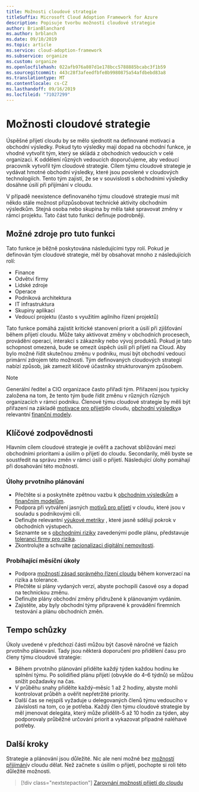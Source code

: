 ```yaml
---
title: Možnosti cloudové strategie
titleSuffix: Microsoft Cloud Adoption Framework for Azure
description: Popisuje tvorbu možností cloudové strategie
author: BrianBlanchard
ms.author: brblanch
ms.date: 09/10/2019
ms.topic: article
ms.service: cloud-adoption-framework
ms.subservice: organize
ms.custom: organize
ms.openlocfilehash: 022afb976a807d1e178bcc5788885bcabc3f1b59
ms.sourcegitcommit: 443c28f3afeedfbfe8b9980875a54afdbebd83a8
ms.translationtype: MT
ms.contentlocale: cs-CZ
ms.lasthandoff: 09/16/2019
ms.locfileid: "71027299"
---
```

# <a name="cloud-strategy-capabilities"></a>Možnosti cloudové strategie

Úspěšné přijetí cloudu by se mělo sjednotit na definované motivaci a obchodní výsledky. Pokud tyto výsledky mají dopad na obchodní funkce, je vhodné vytvořit tým, který se skládá z obchodních vedoucích v celé organizaci. K oddělení různých vedoucích doporučujeme, aby vedoucí pracovník vytvořil tým cloudové strategie. Cílem týmu cloudové strategie je vydávat hmotné obchodní výsledky, které jsou povolené v cloudových technologiích. Tento tým zajistí, že se v souvislosti s obchodními výsledky dosáhne úsilí při přijímání v cloudu.

V případě neexistence definovaného týmu cloudové strategie musí mít někdo stále možnost přizpůsobovat technické aktivity obchodním výsledkům. Stejná osoba nebo skupina by měla také spravovat změny v rámci projektu. Tato část tuto funkci definuje podrobněji.

## <a name="possible-sources-for-this-capability"></a>Možné zdroje pro tuto funkci

Tato funkce je běžně poskytována následujícími typy rolí. Pokud je definován tým cloudové strategie, měl by obsahovat mnoho z následujících rolí:

- Finance
- Odvětví firmy
- Lidské zdroje
- Operace
- Podniková architektura
- IT infrastruktura
- Skupiny aplikací
- Vedoucí projektu (často s využitím agilního řízení projektů)

Tato funkce pomáhá zajistit kritické stanovení priorit a úsilí při zjišťování během přijetí cloudu. Může taky aktivovat změny v obchodních procesech, provádění operací, interakcí s zákazníky nebo vývoj produktů. Pokud je tato schopnost omezená, bude se omezit úspěch úsilí při přijetí na Cloud. Aby bylo možné řídit skutečnou změnu v podniku, musí být obchodní vedoucí primární zdrojem této možnosti. Tým definovaných cloudových strategií nabízí způsob, jak zamezit klíčové účastníky strukturovaným způsobem.

> [!NOTE]
> Generální ředitel a CIO organizace často přiřadí tým. Přiřazení jsou typicky založena na tom, že tento tým bude řídit změnu v různých různých organizacích v rámci podniku. Členové týmu cloudové strategie by měli být přiřazení na základě [motivace pro přijetí](../strategy/motivations.md)do cloudu, [obchodní výsledky](../strategy/business-outcomes/index.md)a relevantní [finanční modely](../strategy/financial-models.md).

## <a name="key-responsibilities"></a>Klíčové zodpovědnosti

Hlavním cílem cloudové strategie je ověřit a zachovat sbližování mezi obchodními prioritami a úsilím o přijetí do cloudu. Secondarily, měli byste se soustředit na správu změn v rámci úsilí o přijetí. Následující úlohy pomáhají při dosahování této možnosti.

### <a name="early-planning-tasks"></a>Úlohy prvotního plánování

- Přečtěte si a poskytněte zpětnou vazbu k [obchodním výsledkům](../strategy/business-outcomes/index.md) a [finančním modelům](../strategy/financial-models.md).
- Podpora při vytváření jasných [motivů pro přijetí](../strategy/motivations.md) v cloudu, které jsou v souladu s podnikovými cíli.
- Definujte relevantní [výukové metriky](../strategy/learning-metrics.md) , které jasně sdělují pokrok v obchodních výstupech.
- Seznamte se s [obchodními riziky](../govern/policy-compliance/risk-tolerance.md) zavedenými podle plánu, představuje [toleranci firmy pro rizika](../govern/policy-compliance/risk-tolerance.md).
- Zkontrolujte a schvalte [racionalizaci digitální nemovitosti](../digital-estate/rationalize.md).

### <a name="ongoing-monthly-tasks"></a>Probíhající měsíční úkoly

- Podpora [možností zásad správného řízení cloudu](./cloud-governance.md) během konverzací na rizika a tolerance.
- Přečtěte si plány vydaných verzí, abyste pochopili časové osy a dopad na technickou změnu.
- Definujte plány obchodní změny přidružené k plánovaným vydáním.
- Zajistěte, aby byly obchodní týmy připravené k provádění firemních testování a plánu obchodních změn.

## <a name="meeting-cadence"></a>Tempo schůzky

Úkoly uvedené v předchozí části můžou být časově náročné ve fázích prvotního plánování. Tady jsou některá doporučení pro přidělení času pro členy týmu cloudové strategie:

- Během prvotního plánování přidělte každý týden každou hodinu ke splnění týmu. Po solidified plánu přijetí (obvykle do 4&ndash;6 týdnů) se můžou snížit požadavky na čas.
- V průběhu snahy přidělte každý&ndash;měsíc 1 až 2 hodiny, abyste mohli kontrolovat průběh a ověřit nepřetržité priority.
- Další čas se nejspíš vyžaduje u delegovaných členů týmu vedoucího v závislosti na tom, co je potřeba. Každý člen týmu cloudové strategie by měl jmenovat delegáta, který může přidělit&ndash;5 až 10 hodin za týden, aby podporovaly průběžné určování priorit a vykazovat případné naléhavé potřeby.

## <a name="next-steps"></a>Další kroky

Strategie a plánování jsou důležité. Nic ale není možné bez [možností přijímání](./cloud-adoption.md)v cloudu dělat. Než začnete s úsilím o přijetí, pochopte si roli této důležité možnosti.

> [!div class="nextstepaction"]
> [Zarovnání možností přijetí do cloudu](./cloud-adoption.md)
